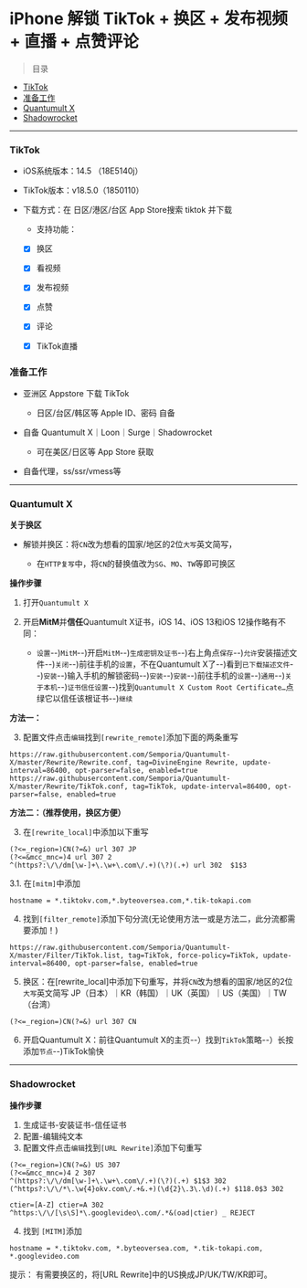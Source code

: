 # iPhone 解锁 TikTok + 换区 + 发布视频 + 直播 + 点赞评论

> 目录

* [TikTok](#TikTok)
* [准备工作](#准备工作)
* [Quantumult X](#Quantumult)
* [Shadowrocket](#Shadowrocket)

---
### <a id="TikTok"> TikTok </a>

* iOS系统版本：14.5 （18E5140j）
* TikTok版本：v18.5.0（1850110）
* 下载方式：在 日区/港区/台区 App Store搜索 tiktok 并下载
	* 支持功能：

     - [x] 换区
     - [x] 看视频
     - [x] 发布视频
     - [x] 点赞
     - [x] 评论
     - [x] TikTok直播


### <a id="准备工作"> 准备工作 </a>


- 亚洲区 Appstore 下载 TikTok

    * 日区/台区/韩区等 Apple ID、密码 自备


- 自备 Quantumult X｜Loon｜Surge｜Shadowrocket
 
     * 可在美区/日区等 App Store 获取

- 自备代理，ss/ssr/vmess等  

---
### <a id="Quantumult X"> Quantumult X </a>

**关于换区**



* 解锁并换区：将`CN`改为想看的国家/地区的2位`大写`英文简写，

    * 在`HTTP复写`中，将`CN`的替换值改为`SG`、`MO`、`TW`等即可换区


**操作步骤**

1. 打开`Quantumult X`  

2. 开启**MitM**并**信任**Quantumult X证书，iOS 14、iOS 13和iOS 12操作略有不同：
    * `设置`--)`MitM`--)开启`MitM`--)`生成密钥及证书`--)右上角点`保存`--)`允许`安装描述文件--)`关闭`--)前往手机的`设置`，不在Quantumult X了--)看到`已下载描述文件`--)`安装`--)输入手机的解锁密码--)`安装`--)`安装`--)前往手机的`设置`--)`通用`--)`关于本机`--)`证书信任设置`--)找到`Quantumult X Custom Root Certificate…`点绿它以信任该根证书--)`继续`  

**方法一：**

3. 配置文件点击`编辑`找到`[rewrite_remote]`添加下面的两条重写

```
https://raw.githubusercontent.com/Semporia/Quantumult-X/master/Rewrite/Rewrite.conf, tag=DivineEngine Rewrite, update-interval=86400, opt-parser=false, enabled=true
https://raw.githubusercontent.com/Semporia/Quantumult-X/master/Rewrite/TikTok.conf, tag=TikTok, update-interval=86400, opt-parser=false, enabled=true
```

**方法二：（推荐使用，换区方便）**

3. 在`[rewrite_local]`中添加以下重写

```
(?<=_region=)CN(?=&) url 307 JP
(?<=&mcc_mnc=)4 url 307 2
^(https?:\/\/dm[\w-]+\.\w+\.com\/.+)(\?)(.+) url 302  $1$3
```

3.1. 在`[mitm]`中添加

```
hostname = *.tiktokv.com,*.byteoversea.com,*.tik-tokapi.com
```

4. 找到`[filter_remote]`添加下句分流(无论使用方法一或是方法二，此分流都需要添加！)

```
https://raw.githubusercontent.com/Semporia/Quantumult-X/master/Filter/TikTok.list, tag=TikTok, force-policy=TikTok, update-interval=86400, opt-parser=false, enabled=true
```

5. 换区：在[rewrite_local]中添加下句重写，并将`CN`改为想看的国家/地区的2位`大写`英文简写 JP（日本）｜KR（韩国）｜UK（英国）｜US（美国）｜TW（台湾）


```
(?<=_region=)CN(?=&) url 307 CN
```

6. 开启Quantumult X：前往Quantumult X的主页--）找到`TikTok`策略--）长按添加`节点`--)TikTok愉快

---

### <a id="Shadowrocket"> Shadowrocket </a>

**操作步骤**

1. 生成证书-安装证书-信任证书  
2. 配置-编辑纯文本  
3. 配置文件点击`编辑`找到`[URL Rewrite]`添加下句重写

```
(?<=_region=)CN(?=&) US 307
(?<=&mcc_mnc=)4 2 307
^(https?:\/\/dm[\w-]+\.\w+\.com\/.+)(\?)(.+) $1$3 302
(^https?:\/\/*\.\w{4}okv.com\/.+&.+)(\d{2}\.3\.\d)(.+) $118.0$3 302

ctier=[A-Z] ctier=A 302
^https:\/\/[\s\S]*\.googlevideo\.com/.*&(oad|ctier) _ REJECT
```

4. 找到 `[MITM]`添加
 
```
hostname = *.tiktokv.com, *.byteoversea.com, *.tik-tokapi.com, *.googlevideo.com
```

提示：
有需要换区的，将[URL Rewrite]中的US换成JP/UK/TW/KR即可。
